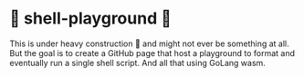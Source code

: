 # :construction: shell-playground :construction:

This is under heavy construction :construction: and might not ever be something at all.
But the goal is to create a GitHub page that host a playground to format and eventually run a single shell script.
And all that using GoLang wasm.
